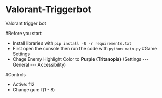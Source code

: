 # Valorant-Triggerbot
Valorant trigger bot

#Before you start
- Install libraries with `pip install -U -r requirements.txt`
- First open the console then run the code with `python main.py`
#Game Settings
- Chage Enemy Highlight Color to **Purple (Tritanopia)** (Settings --- General --- Accessibility)

#Controls
- Active: f12
- Change gun: f(1 - 8)
